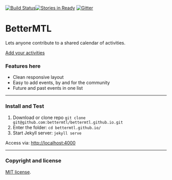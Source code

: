 [![Build Status](https://travis-ci.org/bettermtl/bettermtl.github.io.svg?branch=master&style=plastic)](https://travis-ci.org/bettermtl/bettermtl.github.io)[![Stories in Ready](https://badge.waffle.io/bettermtl/bettermtl.github.io.png?label=ready&title=Ready)](https://waffle.io/bettermtl/bettermtl.github.io)
[![Gitter](https://img.shields.io/gitter/room/nwjs/nw.js.svg?style=plastic)](https://gitter.im/bettermtl/general)

# BetterMTL

Lets anyone contribute to a shared calendar of activities.

[Add your activities](http://bettermtl.github.io/about/)


### Features here
* Clean responsive layout
* Easy to add events, by and for the community
* Future and past events in one list


---

### Install and Test
1. Download or clone repo `git clone git@github.com:bettermtl/bettermtl.github.io.git`
2. Enter the folder: `cd bettermtl.github.io/`
4. Start Jekyll server: `jekyll serve`

Access via: [http://localhost:4000](http://localhost:4000)

---

### Copyright and license

[MIT license](/LICENSE).
